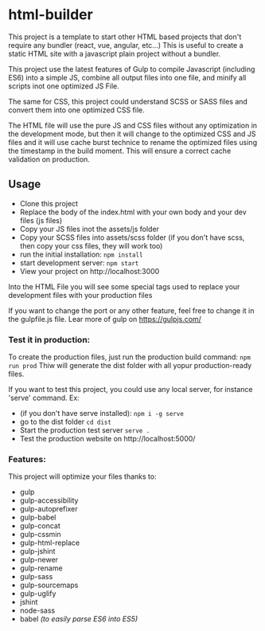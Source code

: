 # html-builder
This project is a template to start other HTML based projects that don't require any bundler (react, vue, angular, etc...) This is useful to create a static HTML site with a javascript plain project without a bundler.

This project use the latest features of Gulp to compile Javascript (including ES6) into a simple JS, combine all output files into one file, and minify all scripts inot one optimized JS File.

The same for CSS, this project could understand SCSS or SASS files and convert them into one optimized CSS file.

The HTML file will use the pure JS and CSS files without any optimization in the development mode, but then it will change to the optimized CSS and JS files and it will use cache burst technice to rename the optimized files using the timestamp in the build moment. This will ensure a correct cache validation on production.


## Usage
- Clone this project
- Replace the body of the index.html with your own body and your dev files (js files)
- Copy your JS files inot the assets/js folder
- Copy your SCSS files into assets/scss folder (if you don't have scss, then copy your css files, they will work too)
- run the initial installation:
  `npm install`
- start development server:
  `npm start`
- View your project on http://localhost:3000


Into the HTML File you will see some special tags used to replace your development files with your production files

If you want to change the port or any other feature, feel free to change it in the gulpfile.js file.
Lear more of gulp on https://gulpjs.com/


### Test it in production:
To create the production files, just run the production build command:
  `npm run prod`
Thiw will generate the dist folder with all yopur production-ready files.

If you want to test this project, you could use any local server, for instance 'serve' command.
Ex:
- (if you don't have serve installed): `npm i -g serve`
- go to the dist folder `cd dist`
- Start the production test server `serve .`
- Test the production website on http://localhost:5000/


### Features:
This project will optimize your files thanks to:
- gulp
- gulp-accessibility
- gulp-autoprefixer
- gulp-babel
- gulp-concat
- gulp-cssmin
- gulp-html-replace
- gulp-jshint
- gulp-newer
- gulp-rename
- gulp-sass
- gulp-sourcemaps
- gulp-uglify
- jshint
- node-sass
- babel *(to easily parse ES6 into ES5)*
